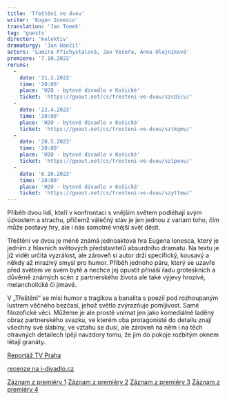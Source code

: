 ```yaml
---
title: 'Třeštění ve dvou'
writer: 'Eugen Ionesco'
translation: 'Jan Tomek'
tag: 'guests'
director: 'kolektiv'
dramaturgy: 'Jan Hančil'
actors: 'Lumíra Přichystalová, Jan Večeřa, Anna Olejníková'
premiere: '7.10.2022'
reruns:
  -
    date: '31.3.2023'
    time: '20:00'
    place: 'H2O - bytové divadlo v Košické'
    ticket: 'https://goout.net/cs/tresteni-ve-dvou/szcdicv/'
  -  
    date: '22.4.2023'
    time: '20:00'
    place: 'H2O - bytové divadlo v Košické'
    ticket: 'https://goout.net/cs/tresteni-ve-dvou/sztkqmv/'
  -  
    date: '20.5.2023'
    time: '20:00'
    place: 'H2O - bytové divadlo v Košické'
    ticket: 'https://goout.net/cs/tresteni-ve-dvou/szlpenv/'
  -  
    date: '6.10.2023'
    time: '20:00'
    place: 'H2O - bytové divadlo v Košické'
    ticket: 'https://goout.net/cs/tresteni-ve-dvou/szyttmw/'
---
```

Příběh dvou lidí, kteří v konfrontaci s vnějším světem podléhají svým úzkostem a strachu, přičemž válečný stav je jen jednou z variant toho, čím může postavy hry, ale i nás samotné vnější svět děsit.

Třeštění ve dvou je méně známá jednoaktová hra Eugena Ionesca, který je jedním z hlavních světových představitelů absurdního dramatu. Na textu je již vidět určitá vyzrálost, ale zároveň si autor drží specifický, kousavý a někdy až mrazivý smysl pro humor. Příběh jednoho páru, který se uzavře před světem ve svém bytě a nechce jej opustit přináší řadu groteskních a důvěrně známých scén z partnerského života ale také výjevy hrozivé, melancholické či jímavé.

V „Třeštění“ se mísí humor s tragikou a banalita s poezií pod rozhoupaným lustrem věčného bezčasí, jehož světlo zvýrazňuje pomíjivost. Samé filozofické věci. Můžeme je ale prostě vnímat jen jako komediálně laděný obraz partnerského svazku, ve kterém oba protagonisté do detailu znají všechny své slabiny, ve vztahu se dusí, ale zároveň na něm i na těch otravných detailech lpějí navzdory tomu, že jim do pokoje rozbitým oknem létají granáty.

[Reportáž TV Praha](https://prahatv.eu/zpravy/praha/praha-1/17384/divadlo-inspirace-uvedlo-hru-tresteni-ve-dvou?fbclid=IwAR2sG9qDNkOfT-G6HGstTlavBQhYPnbsKVnAaIxH4V_jYT_U5tKEgL_v7sM)

[recenze na i-divadlo.cz](https://www.i-divadlo.cz/blogy/jiri-koula/sdilet-se-k-zesileni---)

[Záznam z premiéry 1](https://www.youtube.com/watch?v=CLQYO9aCp0c&feature=youtu.be)
[Záznam z premiéry 2](https://www.youtube.com/watch?v=BNkSIwyUk9A)
[Záznam z premiéry 3](https://www.youtube.com/watch?v=ihofgYIsGds&feature=youtu.be)
[Záznam z premiéry 4](https://www.youtube.com/watch?v=fmB5CNnSbu8&feature=youtu.be)
